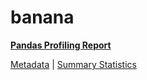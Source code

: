 # banana

[**Pandas Profiling Report**](../docs_sources/profile/banana.html)

[Metadata](metadata.yaml) | [Summary Statistics](summary_stats.csv)

